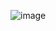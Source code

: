![image](https://github.com/kousik2000/BlackCofferAssignmentFrontend/assets/123394631/662553a3-0781-4bf9-9801-a95a9414e49f)
